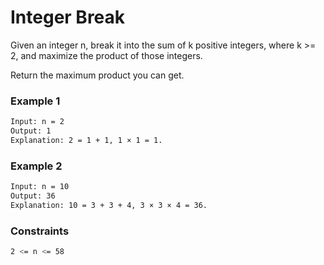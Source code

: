 # Integer Break

Given an integer n, break it into the sum of k positive integers, where k >= 2, and maximize the product of those integers.

Return the maximum product you can get.

### Example 1
```sh
Input: n = 2
Output: 1
Explanation: 2 = 1 + 1, 1 × 1 = 1.
```

### Example 2
```sh
Input: n = 10
Output: 36
Explanation: 10 = 3 + 3 + 4, 3 × 3 × 4 = 36.
```

### Constraints
```sh
2 <= n <= 58
```
